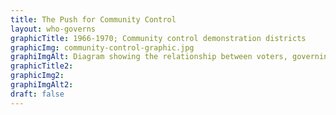 ```yaml
--- 
title: The Push for Community Control
layout: who-governs
graphicTitle: 1966-1970; Community control demonstration districts
graphicImg: community-control-graphic.jpg
graphiImgAlt: Diagram showing the relationship between voters, governing board for a neighborhood, and the school system as part of an experiment
graphicTitle2:  
graphicImg2: 
graphiImgAlt2: 
draft: false
--- 
```

